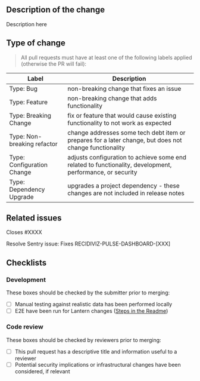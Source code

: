 ## Description of the change

Description here

## Type of change

> All pull requests must have at least one of the following labels applied (otherwise the PR will fail):

| Label                       	| Description                                                                                               	|
|-----------------------------	|-----------------------------------------------------------------------------------------------------------	|
| Type: Bug                   	| non-breaking change that fixes an issue                                                                   	|
| Type: Feature               	| non-breaking change that adds functionality                                                               	|
| Type: Breaking Change       	| fix or feature that would cause existing functionality to not work as expected                            	|
| Type: Non-breaking refactor 	| change addresses some tech debt item or prepares for a later change, but does not change functionality    	|
| Type: Configuration Change  	| adjusts configuration to achieve some end related to functionality, development, performance, or security 	|
| Type: Dependency Upgrade      | upgrades a project dependency - these changes are not included in release notes                             |

## Related issues

Closes #XXXX

Resolve Sentry issue:
Fixes RECIDIVIZ-PULSE-DASHBOARD-[XXX]

## Checklists

### Development

These boxes should be checked by the submitter prior to merging:

- [ ] Manual testing against realistic data has been performed locally
- [ ] E2E have been run for Lantern changes ([Steps in the Readme](https://github.com/Recidiviz/pulse-dashboards#running-e2e-tests))

### Code review

These boxes should be checked by reviewers prior to merging:

- [ ] This pull request has a descriptive title and information useful to a reviewer
- [ ] Potential security implications or infrastructural changes have been considered, if relevant
